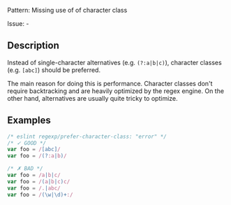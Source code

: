 Pattern: Missing use of of character class

Issue: -

## Description

Instead of single-character alternatives (e.g. `(?:a|b|c)`), character classes (e.g. `[abc]`) should be preferred.

The main reason for doing this is performance. Character classes don't require backtracking and are heavily optimized by the regex engine. On the other hand, alternatives are usually quite tricky to optimize.

## Examples

```js
/* eslint regexp/prefer-character-class: "error" */
/* ✓ GOOD */
var foo = /[abc]/
var foo = /(?:a|b)/

/* ✗ BAD */
var foo = /a|b|c/
var foo = /(a|b|c)c/
var foo = /.|abc/
var foo = /(\w|\d)+:/
```
